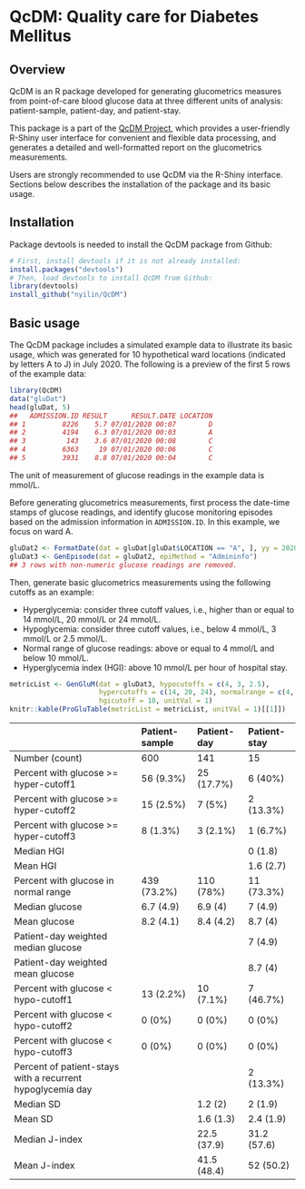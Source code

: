 # QcDM: **Q**uality **c**are for **D**iabetes **M**ellitus

## Overview

QcDM is an R package developed for generating glucometrics measures from
point-of-care blood glucose data at three different units of analysis:
patient-sample, patient-day, and patient-stay.

This package is a part of the [QcDM
Project](https://github.com/nyilin/QcDM_Project.git), which provides a
user-friendly R-Shiny user interface for convenient and flexible data
processing, and generates a detailed and well-formatted report on the
glucometrics measurements.

Users are strongly recommended to use QcDM via the R-Shiny interface.
Sections below describes the installation of the package and its basic
usage.

## Installation

Package devtools is needed to install the QcDM package from Github:

``` r
# First, install devtools if it is not already installed:
install.packages("devtools")
# Then, load devtools to install QcDM from Github:
library(devtools)
install_github("nyilin/QcDM")
```

## Basic usage

The QcDM package includes a simulated example data to illustrate its
basic usage, which was generated for 10 hypothetical ward locations
(indicated by letters A to J) in July 2020. The following is a preview
of the first 5 rows of the example data:

``` r
library(QcDM)
data("gluDat")
head(gluDat, 5)
##   ADMISSION.ID RESULT      RESULT.DATE LOCATION
## 1         8226    5.7 07/01/2020 00:07        D
## 2         4194    6.3 07/01/2020 00:03        A
## 3          143    3.6 07/01/2020 00:08        C
## 4         6363     19 07/01/2020 00:06        C
## 5         3931    8.8 07/01/2020 00:04        C
```

The unit of measurement of glucose readings in the example data is
mmol/L.

Before generating glucometrics measurements, first process the date-time
stamps of glucose readings, and identify glucose monitoring episodes
based on the admission information in `ADMISSION.ID`. In this example,
we focus on ward A.

``` r
gluDat2 <- FormatDate(dat = gluDat[gluDat$LOCATION == "A", ], yy = 2020, mm = 7)
gluDat3 <- GenEpisode(dat = gluDat2, epiMethod = "Admininfo")
## 3 rows with non-numeric glucose readings are removed.
```

Then, generate basic glucometrics measurements using the following
cutoffs as an example:

-   Hyperglycemia: consider three cutoff values, i.e., higher than or
    equal to 14 mmol/L, 20 mmol/L or 24 mmol/L.
-   Hypoglycemia: consider three cutoff values, i.e., below 4 mmol/L, 3
    mmol/L or 2.5 mmol/L.
-   Normal range of glucose readings: above or equal to 4 mmol/L and
    below 10 mmol/L.
-   Hyperglycemia index (HGI): above 10 mmol/L per hour of hospital
    stay.

``` r
metricList <- GenGluM(dat = gluDat3, hypocutoffs = c(4, 3, 2.5),
                      hypercutoffs = c(14, 20, 24), normalrange = c(4, 10),
                      hgicutoff = 10, unitVal = 1)
knitr::kable(ProGluTable(metricList = metricList, unitVal = 1)[[1]])
```

|                                                            | Patient-sample | Patient-day | Patient-stay |
|:-----------------------------------------------------------|:---------------|:------------|:-------------|
| Number (count)                                             | 600            | 141         | 15           |
| Percent with glucose &gt;= hyper-cutoff1                   | 56 (9.3%)      | 25 (17.7%)  | 6 (40%)      |
| Percent with glucose &gt;= hyper-cutoff2                   | 15 (2.5%)      | 7 (5%)      | 2 (13.3%)    |
| Percent with glucose &gt;= hyper-cutoff3                   | 8 (1.3%)       | 3 (2.1%)    | 1 (6.7%)     |
| Median HGI                                                 |                |             | 0 (1.8)      |
| Mean HGI                                                   |                |             | 1.6 (2.7)    |
| Percent with glucose in normal range                       | 439 (73.2%)    | 110 (78%)   | 11 (73.3%)   |
| Median glucose                                             | 6.7 (4.9)      | 6.9 (4)     | 7 (4.9)      |
| Mean glucose                                               | 8.2 (4.1)      | 8.4 (4.2)   | 8.7 (4)      |
| Patient-day weighted median glucose                        |                |             | 7 (4.9)      |
| Patient-day weighted mean glucose                          |                |             | 8.7 (4)      |
| Percent with glucose &lt; hypo-cutoff1                     | 13 (2.2%)      | 10 (7.1%)   | 7 (46.7%)    |
| Percent with glucose &lt; hypo-cutoff2                     | 0 (0%)         | 0 (0%)      | 0 (0%)       |
| Percent with glucose &lt; hypo-cutoff3                     | 0 (0%)         | 0 (0%)      | 0 (0%)       |
| Percent of patient-stays with a recurrent hypoglycemia day |                |             | 2 (13.3%)    |
| Median SD                                                  |                | 1.2 (2)     | 2 (1.9)      |
| Mean SD                                                    |                | 1.6 (1.3)   | 2.4 (1.9)    |
| Median J-index                                             |                | 22.5 (37.9) | 31.2 (57.6)  |
| Mean J-index                                               |                | 41.5 (48.4) | 52 (50.2)    |
